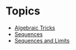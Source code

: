 # Topics
- [Algebraic Tricks](algebraicTricks.md)
- [Sequences](sequences.md)
- [Sequences and Limits](sequence_limits.md)
